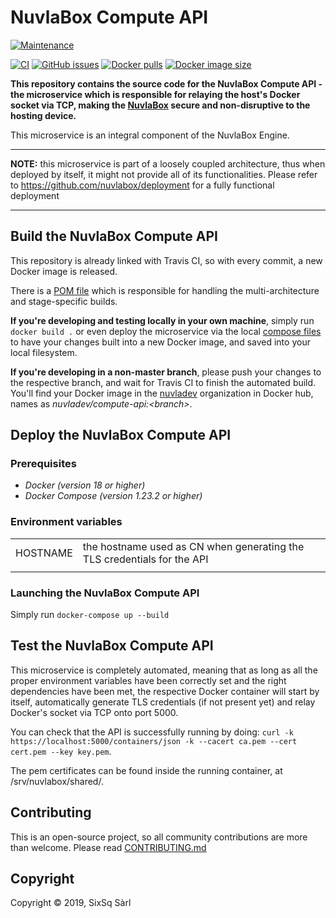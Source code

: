 # NuvlaBox Compute API

[![Maintenance](https://img.shields.io/badge/Maintained%3F-yes-green.svg?style=for-the-badge)](https://github.com/nuvlabox/compute-api/graphs/commit-activity)


[![CI](https://img.shields.io/travis/com/nuvlabox/compute-api?style=for-the-badge&logo=travis-ci&logoColor=white)](https://travis-ci.com/nuvlabox/compute-api)
[![GitHub issues](https://img.shields.io/github/issues/nuvlabox/compute-api?style=for-the-badge&logo=github&logoColor=white)](https://GitHub.com/nuvlabox/compute-api/issues/)
[![Docker pulls](https://img.shields.io/docker/pulls/nuvlabox/compute-api?style=for-the-badge&logo=Docker&logoColor=white)](https://cloud.docker.com/u/nuvlabox/repository/docker/nuvlabox/compute-api)
[![Docker image size](https://img.shields.io/microbadger/image-size/nuvlabox/compute-api?style=for-the-badge&logo=docker&logoColor=white)](https://cloud.docker.com/u/nuvlabox/repository/docker/nuvlabox/compute-api)


**This repository contains the source code for the NuvlaBox Compute API - the microservice which is responsible for relaying the host's Docker socket via TCP, making the [NuvlaBox](https://sixsq.com/products-and-services/nuvlabox/overview) secure and non-disruptive to the hosting device.**

This microservice is an integral component of the NuvlaBox Engine.

---

**NOTE:** this microservice is part of a loosely coupled architecture, thus when deployed by itself, it might not provide all of its functionalities. Please refer to https://github.com/nuvlabox/deployment for a fully functional deployment

---

## Build the NuvlaBox Compute API

This repository is already linked with Travis CI, so with every commit, a new Docker image is released. 

There is a [POM file](pom.xml) which is responsible for handling the multi-architecture and stage-specific builds.

**If you're developing and testing locally in your own machine**, simply run `docker build .` or even deploy the microservice via the local [compose files](docker-compose.yml) to have your changes built into a new Docker image, and saved into your local filesystem.

**If you're developing in a non-master branch**, please push your changes to the respective branch, and wait for Travis CI to finish the automated build. You'll find your Docker image in the [nuvladev](https://hub.docker.com/u/nuvladev) organization in Docker hub, names as _nuvladev/compute-api:\<branch\>_.

## Deploy the NuvlaBox Compute API

### Prerequisites 

 - *Docker (version 18 or higher)*
 - *Docker Compose (version 1.23.2 or higher)*

### Environment variables

|                          	|                                                                                                                                                       	|
|-------------------------	|------------------------------------------------------------------------------------------------------------------------------------------------------	|
|           HOSTNAME 	| the hostname used as CN when generating the TLS credentials for the API 	|
| | |

### Launching the NuvlaBox Compute API

Simply run `docker-compose up --build`


## Test the NuvlaBox Compute API

This microservice is completely automated, meaning that as long as all the proper environment variables have been correctly set and the right dependencies have been met, the respective Docker container will start by itself, automatically generate TLS credentials (if not present yet) and relay Docker's socket via TCP onto port 5000.

You can check that the API is successfully running by doing: `curl -k https://localhost:5000/containers/json -k --cacert ca.pem --cert cert.pem --key key.pem`. 

The pem certificates can be found inside the running container, at /srv/nuvlabox/shared/.

## Contributing

This is an open-source project, so all community contributions are more than welcome. Please read [CONTRIBUTING.md](CONTRIBUTING.md)
 
## Copyright

Copyright &copy; 2019, SixSq Sàrl
